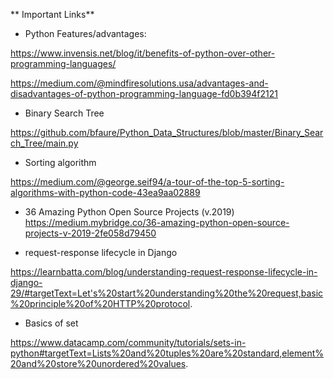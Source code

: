 
** Important Links**

- Python Features/advantages:

https://www.invensis.net/blog/it/benefits-of-python-over-other-programming-languages/

https://medium.com/@mindfiresolutions.usa/advantages-and-disadvantages-of-python-programming-language-fd0b394f2121

- Binary Search Tree

https://github.com/bfaure/Python_Data_Structures/blob/master/Binary_Search_Tree/main.py

- Sorting algorithm

https://medium.com/@george.seif94/a-tour-of-the-top-5-sorting-algorithms-with-python-code-43ea9aa02889


- 36 Amazing Python Open Source Projects (v.2019)
https://medium.mybridge.co/36-amazing-python-open-source-projects-v-2019-2fe058d79450


- request-response lifecycle in Django

https://learnbatta.com/blog/understanding-request-response-lifecycle-in-django-29/#targetText=Let's%20start%20understanding%20the%20request,basic%20principle%20of%20HTTP%20protocol.

- Basics of set

https://www.datacamp.com/community/tutorials/sets-in-python#targetText=Lists%20and%20tuples%20are%20standard,element%20and%20store%20unordered%20values.